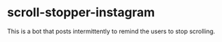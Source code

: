 # scroll-stopper-instagram
This is a bot that posts intermittently to remind the users to stop scrolling.
